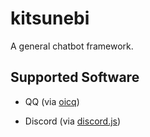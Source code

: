 # kitsunebi

A general chatbot framework.

## Supported Software

- QQ (via [oicq](https://github.com/takayama-lily/oicq/))

- Discord (via [discord.js](https://github.com/discordjs/discord.js))
